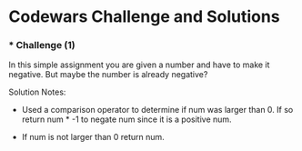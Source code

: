 # Codewars Challenge and Solutions

### * Challenge (1) 

In this simple assignment you are given a number and have to make it negative. But maybe the number is already negative?

Solution Notes: 

* Used a comparison operator to determine if num was larger than 0.  If so return num * -1 to negate num since it is a positive num.  

* If num is not larger than 0 return num.  

